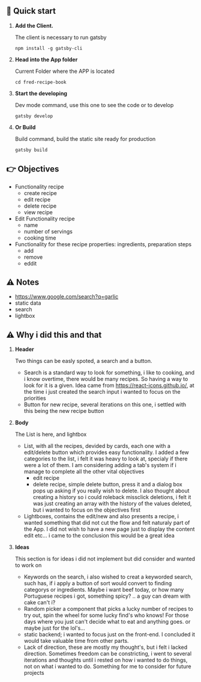 ## 🚀 Quick start

1.  **Add the Client.**

    The client is necessary to run gatsby

    ```npm install -g gatsby-cli```

1.  **Head into the App folder**

    Current Folder where the APP is located

    ```cd fred-recipe-book```

1.  **Start the developing**

    Dev mode command, use this one to see the code or to develop

    ```gatsby develop```

1.  **Or Build**

    Build command, build the static site ready for production

    ```gatsby build```


## :point_right: Objectives

- Functionality recipe
    - create recipe
    - edit recipe
    - delete recipe
    - view recipe
- Edit Functionality recipe
    - name
    - number of servings
    - cooking time
- Functionality for these recipe properties: ingredients, preparation steps
    - add 
    - remove 
    - eddit


## :warning: Notes

- https://www.google.com/search?q=garlic
- static data
- search
- lightbox

## :warning: Why i did this and that

1. **Header**

    Two things can be easly spoted, a search and a button.

    - Search is a standard way to look for something, i like to cooking, and i know overtime, there would be many recipes. So having a way to look for it is a given. Idea came from https://react-icons.github.io/, at the time i just created the search input i wanted to focus on the priorities
    - Button for new recipe, several iterations on this one, i settled with this being the new recipe button

2. **Body**

    The List is here, and lightbox

    - List, with all the recipes, devided by cards, each one with a edit/delete button which provides easy functionality. I added a few categories to the list, i felt it was heavy to look at, specialy if there were a lot of them. I am considering adding a tab's system if i manage to complete all the other vital objectives
        - edit recipe
        - delete recipe, simple delete button, press it and a dialog box pops up asking if you really wish to delete. I also thought about creating a history so i could roleback missclick deletions, i felt it was just creating an array with the history of the values deleted, but i wanted to focus on the objectives first
    - Lightboxes, contains the edit/new and also presents a recipe, i wanted something that did not cut the flow and felt naturaly part of the App. I did not wish to have a new page just to display the content edit etc... i came to the conclusion this would be a great idea

3. **Ideas**

    This section is for ideas i did not implement but did consider and wanted to work on

    - Keywords on the search, i also wished to creat a keyworded search, such has, if i apply a button of sort would convert to finding categorys or ingredients. Maybe i want beef today, or how many Portuguese recipes i got, something spicy? .. a guy can dream with cake can't i?
    - Random picker a component that picks a lucky number of recipes to try out, spin the wheel for some lucky find's who knows! For those days where you just can't decide what to eat and anything goes. or maybe just for the lol's...
    - static backend; i wanted to focus just on the front-end. I concluded it would take valuable time from other parts. 
    - Lack of direction, these are mostly my thought's, but i felt i lacked direction. Sometimes freedom can be constricting, i went to several iterations and thoughts until i rested on how i wanted to do things, not on what i wanted to do. Something for me to consider for future projects
